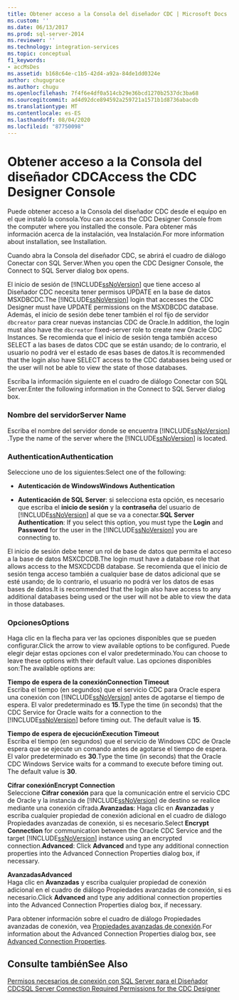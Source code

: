 ```yaml
---
title: Obtener acceso a la Consola del diseñador CDC | Microsoft Docs
ms.custom: ''
ms.date: 06/13/2017
ms.prod: sql-server-2014
ms.reviewer: ''
ms.technology: integration-services
ms.topic: conceptual
f1_keywords:
- accMsDes
ms.assetid: b168c64e-c1b5-42d4-a92a-84de1dd0324e
author: chugugrace
ms.author: chugu
ms.openlocfilehash: 7f4f6e4df0a514cb29e36bcd1270b2537dc3ba68
ms.sourcegitcommit: ad4d92dce894592a259721a1571b1d8736abacdb
ms.translationtype: MT
ms.contentlocale: es-ES
ms.lasthandoff: 08/04/2020
ms.locfileid: "87750098"
---
```

# <a name="access-the-cdc-designer-console"></a><span data-ttu-id="796d2-102">Obtener acceso a la Consola del diseñador CDC</span><span class="sxs-lookup"><span data-stu-id="796d2-102">Access the CDC Designer Console</span></span>
  <span data-ttu-id="796d2-103">Puede obtener acceso a la Consola del diseñador CDC desde el equipo en el que instaló la consola.</span><span class="sxs-lookup"><span data-stu-id="796d2-103">You can access the CDC Designer Console from the computer where you installed the console.</span></span> <span data-ttu-id="796d2-104">Para obtener más información acerca de la instalación, vea Instalación.</span><span class="sxs-lookup"><span data-stu-id="796d2-104">For more information about installation, see Installation.</span></span>  
  
 <span data-ttu-id="796d2-105">Cuando abra la Consola del diseñador CDC, se abrirá el cuadro de diálogo Conectar con SQL Server.</span><span class="sxs-lookup"><span data-stu-id="796d2-105">When you open the CDC Designer Console, the Connect to SQL Server dialog box opens.</span></span>  
  
 <span data-ttu-id="796d2-106">El inicio de sesión de [!INCLUDE[ssNoVersion](../../includes/ssnoversion-md.md)] que tiene acceso al Diseñador CDC necesita tener permisos UPDATE en la base de datos MSXDBCDC.</span><span class="sxs-lookup"><span data-stu-id="796d2-106">The [!INCLUDE[ssNoVersion](../../includes/ssnoversion-md.md)] login that accesses the CDC Designer must have UPDATE permissions on the MSXDBCDC database.</span></span> <span data-ttu-id="796d2-107">Además, el inicio de sesión debe tener también el rol fijo de servidor `dbcreator` para crear nuevas instancias CDC de Oracle.</span><span class="sxs-lookup"><span data-stu-id="796d2-107">In addition, the login must also have the `dbcreator` fixed-server role to create new Oracle CDC Instances.</span></span> <span data-ttu-id="796d2-108">Se recomienda que el inicio de sesión tenga también acceso SELECT a las bases de datos CDC que se están usando; de lo contrario, el usuario no podrá ver el estado de esas bases de datos.</span><span class="sxs-lookup"><span data-stu-id="796d2-108">It is recommended that the login also have SELECT access to the CDC databases being used or the user will not be able to view the state of those databases.</span></span>  
  
 <span data-ttu-id="796d2-109">Escriba la información siguiente en el cuadro de diálogo Conectar con SQL Server.</span><span class="sxs-lookup"><span data-stu-id="796d2-109">Enter the following information in the Connect to SQL Server dialog box.</span></span>  
  
### <a name="server-name"></a><span data-ttu-id="796d2-110">Nombre del servidor</span><span class="sxs-lookup"><span data-stu-id="796d2-110">Server Name</span></span>  
 <span data-ttu-id="796d2-111">Escriba el nombre del servidor donde se encuentra [!INCLUDE[ssNoVersion](../../includes/ssnoversion-md.md)] .</span><span class="sxs-lookup"><span data-stu-id="796d2-111">Type the name of the server where the [!INCLUDE[ssNoVersion](../../includes/ssnoversion-md.md)] is located.</span></span>  
  
### <a name="authentication"></a><span data-ttu-id="796d2-112">Authentication</span><span class="sxs-lookup"><span data-stu-id="796d2-112">Authentication</span></span>  
 <span data-ttu-id="796d2-113">Seleccione uno de los siguientes:</span><span class="sxs-lookup"><span data-stu-id="796d2-113">Select one of the following:</span></span>  
  
-   <span data-ttu-id="796d2-114">**Autenticación de Windows**</span><span class="sxs-lookup"><span data-stu-id="796d2-114">**Windows Authentication**</span></span>  
  
-   <span data-ttu-id="796d2-115">**Autenticación de SQL Server**: si selecciona esta opción, es necesario que escriba el **inicio de sesión** y la **contraseña** del usuario de [!INCLUDE[ssNoVersion](../../includes/ssnoversion-md.md)] al que se va a conectar.</span><span class="sxs-lookup"><span data-stu-id="796d2-115">**SQL Server Authentication**: If you select this option, you must type the **Login** and **Password** for the user in the [!INCLUDE[ssNoVersion](../../includes/ssnoversion-md.md)] you are connecting to.</span></span>  
  
 <span data-ttu-id="796d2-116">El inicio de sesión debe tener un rol de base de datos que permita el acceso a la base de datos MSXCDCDB.</span><span class="sxs-lookup"><span data-stu-id="796d2-116">The login must have a database role that allows access to the MSXCDCDB database.</span></span> <span data-ttu-id="796d2-117">Se recomienda que el inicio de sesión tenga acceso también a cualquier base de datos adicional que se esté usando; de lo contrario, el usuario no podrá ver los datos de esas bases de datos.</span><span class="sxs-lookup"><span data-stu-id="796d2-117">It is recommended that the login also have access to any additional databases being used or the user will not be able to view the data in those databases.</span></span>  
  
### <a name="options"></a><span data-ttu-id="796d2-118">Opciones</span><span class="sxs-lookup"><span data-stu-id="796d2-118">Options</span></span>  
 <span data-ttu-id="796d2-119">Haga clic en la flecha para ver las opciones disponibles que se pueden configurar.</span><span class="sxs-lookup"><span data-stu-id="796d2-119">Click the arrow to view available options to be configured.</span></span> <span data-ttu-id="796d2-120">Puede elegir dejar estas opciones con el valor predeterminado.</span><span class="sxs-lookup"><span data-stu-id="796d2-120">You can choose to leave these options with their default value.</span></span> <span data-ttu-id="796d2-121">Las opciones disponibles son:</span><span class="sxs-lookup"><span data-stu-id="796d2-121">The available options are:</span></span>  
  
 <span data-ttu-id="796d2-122">**Tiempo de espera de la conexión**</span><span class="sxs-lookup"><span data-stu-id="796d2-122">**Connection Timeout**</span></span>  
 <span data-ttu-id="796d2-123">Escriba el tiempo (en segundos) que el servicio CDC para Oracle espera una conexión con [!INCLUDE[ssNoVersion](../../includes/ssnoversion-md.md)] antes de agotarse el tiempo de espera. El valor predeterminado es **15**.</span><span class="sxs-lookup"><span data-stu-id="796d2-123">Type the time (in seconds) that the CDC Service for Oracle waits for a connection to the [!INCLUDE[ssNoVersion](../../includes/ssnoversion-md.md)] before timing out. The default value is **15**.</span></span>  
  
 <span data-ttu-id="796d2-124">**Tiempo de espera de ejecución**</span><span class="sxs-lookup"><span data-stu-id="796d2-124">**Execution Timeout**</span></span>  
 <span data-ttu-id="796d2-125">Escriba el tiempo (en segundos) que el servicio de Windows CDC de Oracle espera que se ejecute un comando antes de agotarse el tiempo de espera. El valor predeterminado es **30**.</span><span class="sxs-lookup"><span data-stu-id="796d2-125">Type the time (in seconds) that the Oracle CDC Windows Service waits for a command to execute before timing out. The default value is **30**.</span></span>  
  
 <span data-ttu-id="796d2-126">**Cifrar conexión**</span><span class="sxs-lookup"><span data-stu-id="796d2-126">**Encrypt Connection**</span></span>  
 <span data-ttu-id="796d2-127">Seleccione **Cifrar conexión** para que la comunicación entre el servicio CDC de Oracle y la instancia de [!INCLUDE[ssNoVersion](../../includes/ssnoversion-md.md)] de destino se realice mediante una conexión cifrada.**Avanzadas**: Haga clic en **Avanzadas** y escriba cualquier propiedad de conexión adicional en el cuadro de diálogo Propiedades avanzadas de conexión, si es necesario.</span><span class="sxs-lookup"><span data-stu-id="796d2-127">Select **Encrypt Connection** for communication between the Oracle CDC Service and the target [!INCLUDE[ssNoVersion](../../includes/ssnoversion-md.md)] instance using an encrypted connection.**Advanced**: Click **Advanced** and type any additional connection properties into the Advanced Connection Properties dialog box, if necessary.</span></span>  
  
 <span data-ttu-id="796d2-128">**Avanzadas**</span><span class="sxs-lookup"><span data-stu-id="796d2-128">**Advanced**</span></span>  
 <span data-ttu-id="796d2-129">Haga clic en **Avanzadas** y escriba cualquier propiedad de conexión adicional en el cuadro de diálogo Propiedades avanzadas de conexión, si es necesario.</span><span class="sxs-lookup"><span data-stu-id="796d2-129">Click **Advanced** and type any additional connection properties into the Advanced Connection Properties dialog box, if necessary.</span></span>  
  
 <span data-ttu-id="796d2-130">Para obtener información sobre el cuadro de diálogo Propiedades avanzadas de conexión, vea [Propiedades avanzadas de conexión](advanced-connection-properties.md).</span><span class="sxs-lookup"><span data-stu-id="796d2-130">For information about the Advanced Connection Properties dialog box, see [Advanced Connection Properties](advanced-connection-properties.md).</span></span>  
  
## <a name="see-also"></a><span data-ttu-id="796d2-131">Consulte también</span><span class="sxs-lookup"><span data-stu-id="796d2-131">See Also</span></span>  
 [<span data-ttu-id="796d2-132">Permisos necesarios de conexión con SQL Server para el Diseñador CDC</span><span class="sxs-lookup"><span data-stu-id="796d2-132">SQL Server Connection Required Permissions for the CDC Designer</span></span>](sql-server-connection-required-permissions-for-the-cdc-designer.md)  
  
  
